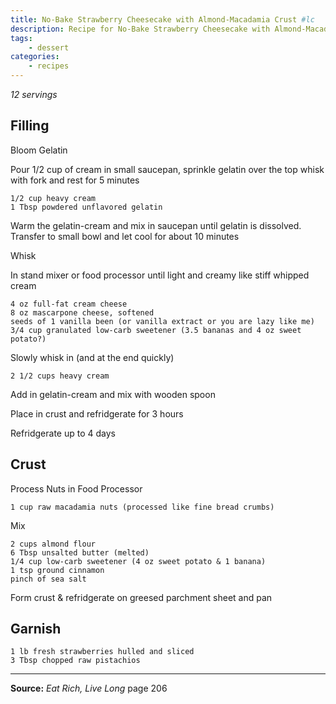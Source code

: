 ```yaml
---
title: No-Bake Strawberry Cheesecake with Almond-Macadamia Crust #lc
description: Recipe for No-Bake Strawberry Cheesecake with Almond-Macadamia Crust.
tags:
    - dessert
categories:
    - recipes
---
```


*12 servings*

## Filling

Bloom Gelatin

Pour 1/2 cup of cream in small saucepan, sprinkle gelatin over the top whisk with fork and rest for 5 minutes

```
1/2 cup heavy cream
1 Tbsp powdered unflavored gelatin
```

Warm the gelatin-cream and mix in saucepan  until gelatin is dissolved. Transfer to small bowl and let cool for about 10 minutes

Whisk

In stand mixer or food processor until light and creamy like stiff whipped cream

```
4 oz full-fat cream cheese
8 oz mascarpone cheese, softened
seeds of 1 vanilla been (or vanilla extract or you are lazy like me)
3/4 cup granulated low-carb sweetener (3.5 bananas and 4 oz sweet potato?)
```

Slowly whisk in (and at the end quickly)

```
2 1/2 cups heavy cream
```

Add in gelatin-cream and mix with wooden spoon

Place in crust and refridgerate for 3 hours

Refridgerate up to 4 days

## Crust

Process Nuts in Food Processor

```
1 cup raw macadamia nuts (processed like fine bread crumbs)
```

Mix

```
2 cups almond flour
6 Tbsp unsalted butter (melted)
1/4 cup low-carb sweetener (4 oz sweet potato & 1 banana)
1 tsp ground cinnamon
pinch of sea salt
```

Form crust & refridgerate on greesed parchment sheet and pan

## Garnish

```
1 lb fresh strawberries hulled and sliced
3 Tbsp chopped raw pistachios
```

---

**Source:** _Eat Rich, Live Long_ page 206